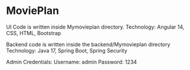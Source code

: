 # MoviePlan

UI Code is written inside Mymovieplan directory.
Technology: Angular 14, CSS, HTML, Bootstrap

Backend code is written inside the backend/Mymovieplan directory
Technology: Java 17, Spring Boot, Spring Security

Admin Credentials:
Username: admin
Password: 1234
